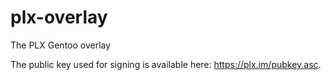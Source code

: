 plx-overlay
===========

The PLX Gentoo overlay

The public key used for signing is available here: https://plx.im/pubkey.asc.
